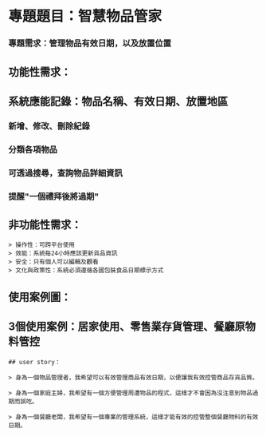 # 專題題目：智慧物品管家
### 專題需求：管理物品有效日期，以及放置位置
## 功能性需求：
## 系統應能記錄：物品名稱、有效日期、放置地區
### 新增、修改、刪除紀錄
### 分類各項物品
### 可透過搜尋，查詢物品詳細資訊
### 提醒"一個禮拜後將過期"
## 非功能性需求：
```
> 操作性：可跨平台使用
> 效能：系統每24小時應該更新貨品資訊
> 安全：只有個人可以編輯及觀看
> 文化與政策性：系統必須遵循各國包裝食品日期標示方式
```
## 使用案例圖：
## 3個使用案例：居家使用、零售業存貨管理、餐廳原物料管控
```
## user story：

> 身為一個物品管理者，我希望可以有效管理商品有效日期，以便讓我有效控管商品存貨品質。

> 身為一個家庭主婦，我希望有一個方便管理周遭物品的程式，這樣才不會因為沒注意到物品過期而誤吃。

> 身為一個餐廳老闆，我希望有一個專業的管理系統，這樣才能有效的控管整個餐廳物料的有效日期。

```
